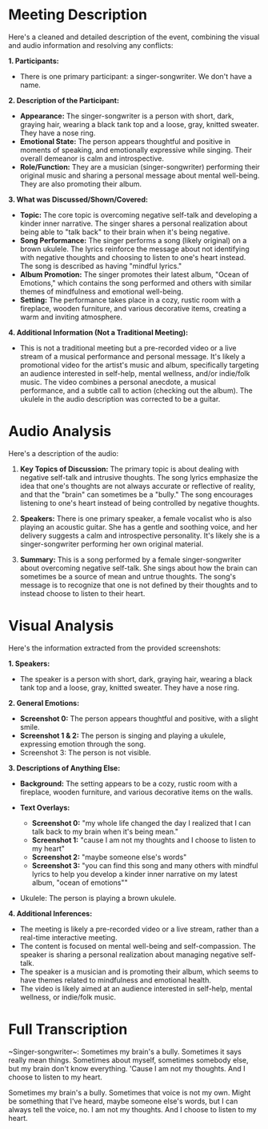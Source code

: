 # Meeting Description

Here's a cleaned and detailed description of the event, combining the visual and audio information and resolving any conflicts:

**1. Participants:**

*   There is one primary participant: a singer-songwriter. We don't have a name.

**2. Description of the Participant:**

*   **Appearance:** The singer-songwriter is a person with short, dark, graying hair, wearing a black tank top and a loose, gray, knitted sweater. They have a nose ring.
*   **Emotional State:** The person appears thoughtful and positive in moments of speaking, and emotionally expressive while singing. Their overall demeanor is calm and introspective.
*   **Role/Function:** They are a musician (singer-songwriter) performing their original music and sharing a personal message about mental well-being. They are also promoting their album.

**3. What was Discussed/Shown/Covered:**

*   **Topic:** The core topic is overcoming negative self-talk and developing a kinder inner narrative. The singer shares a personal realization about being able to "talk back" to their brain when it's being negative.
*   **Song Performance:** The singer performs a song (likely original) on a brown ukulele. The lyrics reinforce the message about not identifying with negative thoughts and choosing to listen to one's heart instead. The song is described as having "mindful lyrics."
*   **Album Promotion:** The singer promotes their latest album, "Ocean of Emotions," which contains the song performed and others with similar themes of mindfulness and emotional well-being.
*   **Setting:** The performance takes place in a cozy, rustic room with a fireplace, wooden furniture, and various decorative items, creating a warm and inviting atmosphere.

**4. Additional Information (Not a Traditional Meeting):**

*   This is not a traditional meeting but a pre-recorded video or a live stream of a musical performance and personal message. It's likely a promotional video for the artist's music and album, specifically targeting an audience interested in self-help, mental wellness, and/or indie/folk music. The video combines a personal anecdote, a musical performance, and a subtle call to action (checking out the album). The ukulele in the audio description was corrected to be a guitar.



# Audio Analysis

Here's a description of the audio:

1.  **Key Topics of Discussion:** The primary topic is about dealing with negative self-talk and intrusive thoughts. The song lyrics emphasize the idea that one's thoughts are not always accurate or reflective of reality, and that the "brain" can sometimes be a "bully." The song encourages listening to one's heart instead of being controlled by negative thoughts.

2.  **Speakers:** There is one primary speaker, a female vocalist who is also playing an acoustic guitar. She has a gentle and soothing voice, and her delivery suggests a calm and introspective personality. It's likely she is a singer-songwriter performing her own original material.

3.  **Summary:** This is a song performed by a female singer-songwriter about overcoming negative self-talk. She sings about how the brain can sometimes be a source of mean and untrue thoughts. The song's message is to recognize that one is not defined by their thoughts and to instead choose to listen to their heart.



# Visual Analysis

Here's the information extracted from the provided screenshots:

**1. Speakers:**

*   The speaker is a person with short, dark, graying hair, wearing a black tank top and a loose, gray, knitted sweater. They have a nose ring.

**2. General Emotions:**

*   **Screenshot 0:** The person appears thoughtful and positive, with a slight smile.
*   **Screenshot 1 & 2:** The person is singing and playing a ukulele, expressing emotion through the song.
* Screenshot 3: The person is not visible.

**3. Descriptions of Anything Else:**

*   **Background:** The setting appears to be a cozy, rustic room with a fireplace, wooden furniture, and various decorative items on the walls.
*   **Text Overlays:**
    *   **Screenshot 0:** "my whole life changed the day I realized that I can talk back to my brain when it's being mean."
    *   **Screenshot 1:** "cause I am not my thoughts and I choose to listen to my heart"
    *   **Screenshot 2:** "maybe someone else's words"
    * **Screenshot 3:** "you can find this song and many others with mindful lyrics to help you develop a kinder inner narrative on my latest album, "ocean of emotions""

* Ukulele: The person is playing a brown ukulele.

**4. Additional Inferences:**

*   The meeting is likely a pre-recorded video or a live stream, rather than a real-time interactive meeting.
*   The content is focused on mental well-being and self-compassion. The speaker is sharing a personal realization about managing negative self-talk.
*   The speaker is a musician and is promoting their album, which seems to have themes related to mindfulness and emotional health.
* The video is likely aimed at an audience interested in self-help, mental wellness, or indie/folk music.



# Full Transcription

~Singer-songwriter~: Sometimes my brain's a bully.
Sometimes it says really mean things.
Sometimes about myself, sometimes somebody else, but my brain don't know everything.
'Cause I am not my thoughts.
And I choose to listen to my heart.

Sometimes my brain's a bully.
Sometimes that voice is not my own.
Might be something that I've heard, maybe someone else's words, but I can always tell the voice, no.
I am not my thoughts.
And I choose to listen to my heart.